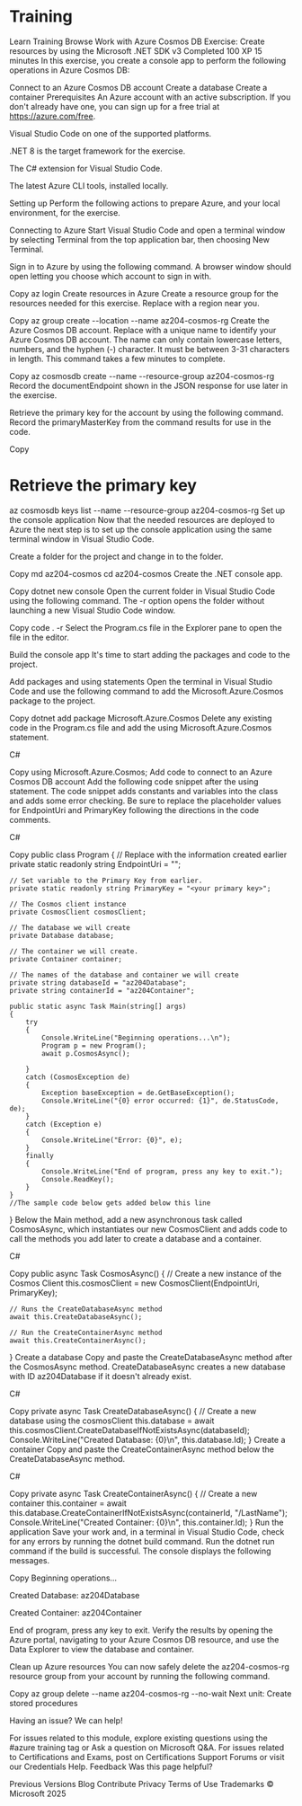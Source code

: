 # Training
Learn  Training  Browse  Work with Azure Cosmos DB 
Exercise: Create resources by using the Microsoft .NET SDK v3
Completed
100 XP
15 minutes
In this exercise, you create a console app to perform the following operations in Azure Cosmos DB:

Connect to an Azure Cosmos DB account
Create a database
Create a container
Prerequisites
An Azure account with an active subscription. If you don't already have one, you can sign up for a free trial at https://azure.com/free.

Visual Studio Code on one of the supported platforms.

.NET 8 is the target framework for the exercise.

The C# extension for Visual Studio Code.

The latest Azure CLI tools, installed locally.

Setting up
Perform the following actions to prepare Azure, and your local environment, for the exercise.

Connecting to Azure
Start Visual Studio Code and open a terminal window by selecting Terminal from the top application bar, then choosing New Terminal.

Sign in to Azure by using the following command. A browser window should open letting you choose which account to sign in with.


Copy
az login
Create resources in Azure
Create a resource group for the resources needed for this exercise. Replace <myLocation> with a region near you.


Copy
az group create --location <myLocation> --name az204-cosmos-rg
Create the Azure Cosmos DB account. Replace <myCosmosDBacct> with a unique name to identify your Azure Cosmos DB account. The name can only contain lowercase letters, numbers, and the hyphen (-) character. It must be between 3-31 characters in length. This command takes a few minutes to complete.


Copy
az cosmosdb create --name <myCosmosDBacct> --resource-group az204-cosmos-rg
Record the documentEndpoint shown in the JSON response for use later in the exercise.

Retrieve the primary key for the account by using the following command. Record the primaryMasterKey from the command results for use in the code.


Copy
# Retrieve the primary key
az cosmosdb keys list --name <myCosmosDBacct> --resource-group az204-cosmos-rg
Set up the console application
Now that the needed resources are deployed to Azure the next step is to set up the console application using the same terminal window in Visual Studio Code.

Create a folder for the project and change in to the folder.


Copy
md az204-cosmos
cd az204-cosmos
Create the .NET console app.


Copy
dotnet new console
Open the current folder in Visual Studio Code using the following command. The -r option opens the folder without launching a new Visual Studio Code window.


Copy
code . -r
Select the Program.cs file in the Explorer pane to open the file in the editor.

Build the console app
It's time to start adding the packages and code to the project.

Add packages and using statements
Open the terminal in Visual Studio Code and use the following command to add the Microsoft.Azure.Cosmos package to the project.


Copy
dotnet add package Microsoft.Azure.Cosmos
Delete any existing code in the Program.cs file and add the using Microsoft.Azure.Cosmos statement.

C#

Copy
using Microsoft.Azure.Cosmos;
Add code to connect to an Azure Cosmos DB account
Add the following code snippet after the using statement. The code snippet adds constants and variables into the class and adds some error checking. Be sure to replace the placeholder values for EndpointUri and PrimaryKey following the directions in the code comments.

C#

Copy
public class Program
{
    // Replace <documentEndpoint> with the information created earlier
    private static readonly string EndpointUri = "<documentEndpoint>";

    // Set variable to the Primary Key from earlier.
    private static readonly string PrimaryKey = "<your primary key>";

    // The Cosmos client instance
    private CosmosClient cosmosClient;

    // The database we will create
    private Database database;

    // The container we will create.
    private Container container;

    // The names of the database and container we will create
    private string databaseId = "az204Database";
    private string containerId = "az204Container";

    public static async Task Main(string[] args)
    {
        try
        {
            Console.WriteLine("Beginning operations...\n");
            Program p = new Program();
            await p.CosmosAsync();

        }
        catch (CosmosException de)
        {
            Exception baseException = de.GetBaseException();
            Console.WriteLine("{0} error occurred: {1}", de.StatusCode, de);
        }
        catch (Exception e)
        {
            Console.WriteLine("Error: {0}", e);
        }
        finally
        {
            Console.WriteLine("End of program, press any key to exit.");
            Console.ReadKey();
        }
    }
    //The sample code below gets added below this line
}
Below the Main method, add a new asynchronous task called CosmosAsync, which instantiates our new CosmosClient and adds code to call the methods you add later to create a database and a container.

C#

Copy
public async Task CosmosAsync()
{
    // Create a new instance of the Cosmos Client
    this.cosmosClient = new CosmosClient(EndpointUri, PrimaryKey);

    // Runs the CreateDatabaseAsync method
    await this.CreateDatabaseAsync();

    // Run the CreateContainerAsync method
    await this.CreateContainerAsync();
}
Create a database
Copy and paste the CreateDatabaseAsync method after the CosmosAsync method. CreateDatabaseAsync creates a new database with ID az204Database if it doesn't already exist.

C#

Copy
private async Task CreateDatabaseAsync()
{
    // Create a new database using the cosmosClient
    this.database = await this.cosmosClient.CreateDatabaseIfNotExistsAsync(databaseId);
    Console.WriteLine("Created Database: {0}\n", this.database.Id);
}
Create a container
Copy and paste the CreateContainerAsync method below the CreateDatabaseAsync method.

C#

Copy
private async Task CreateContainerAsync()
{
    // Create a new container
    this.container = await this.database.CreateContainerIfNotExistsAsync(containerId, "/LastName");
    Console.WriteLine("Created Container: {0}\n", this.container.Id);
}
Run the application
Save your work and, in a terminal in Visual Studio Code, check for any errors by running the dotnet build command. Run the dotnet run command if the build is successful. The console displays the following messages.


Copy
Beginning operations...

Created Database: az204Database

Created Container: az204Container

End of program, press any key to exit.
Verify the results by opening the Azure portal, navigating to your Azure Cosmos DB resource, and use the Data Explorer to view the database and container.

Clean up Azure resources
You can now safely delete the az204-cosmos-rg resource group from your account by running the following command.


Copy
az group delete --name az204-cosmos-rg --no-wait
Next unit: Create stored procedures
 

Having an issue? We can help!

For issues related to this module, explore existing questions using the #azure training tag or Ask a question on Microsoft Q&A.
For issues related to Certifications and Exams, post on Certifications Support Forums or visit our Credentials Help.
Feedback
Was this page helpful?

Previous Versions
Blog
Contribute
Privacy
Terms of Use
Trademarks
© Microsoft 2025
